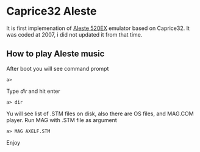 # Caprice32 Aleste

It is first implemenation of [Aleste 520EX](https://github.com/hww/Aleste520EX) emulator based on Caprice32. It was coded at 2007, i did not updated it from that time. 

## How to play Aleste music

After boot you will see command prompt

```
a>
```

Type _dir_ and hit enter

```
a> dir
```

Yu will see list of .STM files on disk, also there are OS files, and MAG.COM player. Run MAG with .STM file as argument

```
a> MAG AXELF.STM
```

Enjoy
